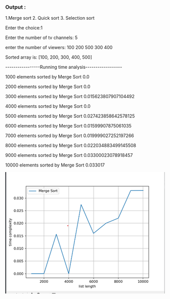 ### Output :

1.Merge sort 2. Quick sort 3. Selection sort

Enter the choice:1

Enter the number of tv channels: 5

enter the number of viewers: 
100
200
500
300
400

Sorted array is:
 [100, 200, 300, 400, 500]

-----------------Running time analysis------------------

1000 elements sorted by Merge Sort 0.0

2000 elements sorted by Merge Sort 0.0

3000 elements sorted by Merge Sort 0.015623807907104492

4000 elements sorted by Merge Sort 0.0

5000 elements sorted by Merge Sort 0.027423858642578125

6000 elements sorted by Merge Sort 0.01599907875061035

7000 elements sorted by Merge Sort 0.019999027252197266

8000 elements sorted by Merge Sort 0.022034883499145508

9000 elements sorted by Merge Sort 0.03300023078918457

10000 elements sorted by Merge Sort 0.033017

![Graph Image](./py.png)